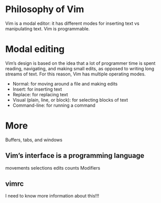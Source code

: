 # Philosophy of Vim
Vim is a modal editor: it has different modes for inserting text vs manipulating text. Vim is programmable.

# Modal editing
Vim’s design is based on the idea that a lot of programmer time is spent reading, navigating, and making small edits, as opposed to writing long streams of text. For this reason, Vim has multiple operating modes.

- Normal: for moving around a file and making edits
- Insert: for inserting text
- Replace: for replacing text
- Visual (plain, line, or block): for selecting blocks of text
- Command-line: for running a command

# More
Buffers, tabs, and windows
## Vim’s interface is a programming language
movements selections edits counts Modifiers
## vimrc
I need to know more information about this!!!
